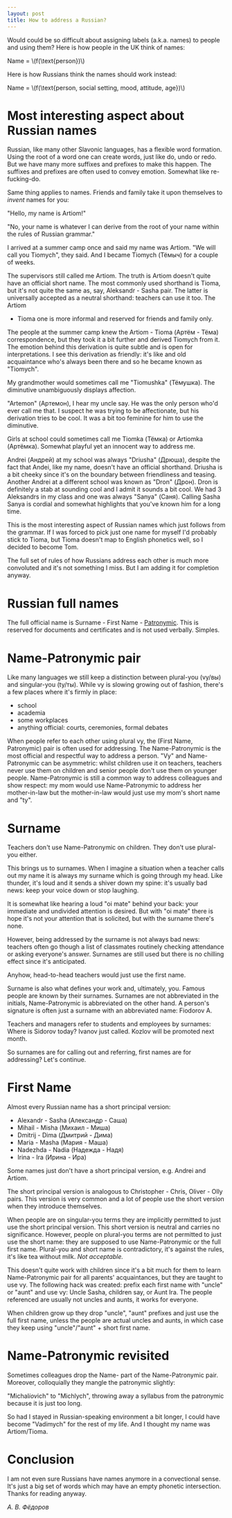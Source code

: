 ```yaml
---
layout: post
title: How to address a Russian?
---
```


Would could be so difficult about assigning labels (a.k.a. names) to people
and using them? Here is how people in the UK think of names:

Name = \\(f(\text{person})\\)

Here is how Russians think the names should work instead:

Name = \\(f(\text{person, social setting, mood, attitude, age})\\)

# Most interesting aspect about Russian names

Russian, like many other Slavonic languages, has a flexible word formation.
Using the root of a word one can create words, just like do, undo or redo. But
we have many more suffixes and prefixes to make this happen. The suffixes and
prefixes are often used to convey emotion. Somewhat like re-fucking-do.

Same thing applies to names. Friends and family take it upon themselves to
*invent* names for you:

"Hello, my name is Artiom!"

"No, your name is whatever I can derive from the root of your name within the
rules of Russian grammar."

I arrived at a summer camp once and said my name was Artiom. "We will call you
Tiomych", they said. And I became Tiomych (Тёмыч) for a couple of weeks.

The supervisors still called me Artiom. The truth is Artiom doesn't quite have an
official short name. The most commonly used shorthand is Tioma, but it's not
quite the same as, say, Aleksandr - Sasha pair. The latter is universally
accepted as a neutral shorthand: teachers can use it too. The Artiom
- Tioma one is more informal and reserved for friends and family only.

The people at the summer camp knew the Artiom - Tioma (Артём - Тёма)
correspondence, but they took it a bit further and derived Tiomych from it. The
emotion behind this derivation is quite subtle and is open for interpretations.
I see this derivation as friendly: it's like and old acquaintance who's always
been there and so he became known as "Tiomych".

My grandmother would sometimes call me "Tiomushka" (Тёмушка). The diminutive
unambiguously displays affection.

"Artemon" (Артемон), I hear my uncle say. He was the only person who'd ever
call me that. I suspect he was trying to be affectionate, but his derivation
tries to be cool. It was a bit too feminine for him to use the diminutive.

Girls at school could sometimes call me Tiomka (Тёмка) or Artiomka (Артёмка).
Somewhat playful yet an innocent way to address me.

Andrei (Андрей) at my school was always "Driusha" (Дрюша), despite the fact
that Andei, like my name, doesn't have an official shorthand. Driusha is a bit
cheeky since it's on the boundary between friendliness and teasing. Another
Andrei at a different school was known as "Dron" (Дрон). Dron is definitely a
stab at sounding cool and I admit it sounds a bit cool. We had 3 Aleksandrs in
my class and one was always "Sanya" (Саня). Calling Sasha Sanya is cordial
and somewhat highlights that you've known him for a long time.

This is the most interesting aspect of Russian names which just follows from
the grammar. If I was forced to pick just one name for myself I'd probably
stick to Tioma, but Tioma doesn't map to English phonetics well, so I decided
to become Tom.

The full set of rules of how Russians address each other is much more
convoluted and it's not something I miss. But I am adding it for completion
anyway.

# Russian full names

The full official name is Surname - First Name - [Patronymic][patro]. This is
reserved for documents and certificates and is not used verbally. Simples.

# Name-Patronymic pair

Like many languages we still keep a distinction between plural-you (vy/вы) and
singular-you (ty/ты). While vy is slowing growing out of fashion, there's a few
places where it's firmly in place:

* school
* academia
* some workplaces
* anything official: courts, ceremonies, formal debates

When people refer to each other using plural vy, the
(First Name, Patronymic) pair is often used for addressing. The
Name-Patronymic is the most official and respectful way to address a
person. "Vy" and Name-Patronymic can be asymmetric: whilst children use it on
teachers, teachers never use them on children and senior people don't use them
on younger people. Name-Patronymic is still a common way to address colleagues
and show respect: my mom would use Name-Patronymic to address her mother-in-law
but the mother-in-law would just use my mom's short name and "ty".

# Surname

Teachers don't use Name-Patronymic on children. They don't use plural-you
either.

This brings us to surnames. When I imagine a situation when a teacher calls
out my name it is always my surname which is going through my head. Like
thunder, it's loud and it sends a shiver down my spine: it's usually bad news:
keep your voice down or stop laughing.

It is somewhat like hearing a loud "oi mate" behind your back: your immediate
and undivided attention is desired. But with "oi mate" there is hope it's not
your attention that is solicited, but with the surname there's none.

However, being addressed by the surname is not always bad news: teachers often
go though a list of classmates routinely checking attendance or asking
everyone's answer. Surnames are still used but there is no chilling effect
since it's anticipated.

Anyhow, head-to-head teachers would just use the first name.

Surname is also what defines your work and, ultimately, you. Famous people are
known by their surnames. Surnames are not abbreviated in the initials,
Name-Patronymic is abbreviated on the other hand. A person's signature is
often just a surname with an abbreviated name: Fiodorov A.

Teachers and managers refer to students and employees by surnames:
Where is Sidorov today? Ivanov just called. Kozlov will be promoted next month.

So surnames are for calling out and referring, first names are for addressing?
Let's continue.

# First Name

Almost every Russian name has a short principal version:

* Alexandr - Sasha (Александр - Саша)
* Mihail - Misha (Михаил - Миша)
* Dmitrij - Dima (Дмитрий - Дима)
* Maria - Masha (Мария - Маша)
* Nadezhda - Nadia (Надежда - Надя)
* Irina - Ira (Ирина - Ира)

Some names just don't have a short principal version, e.g. Andrei and Artiom.

The short principal version is analogous to Christopher - Chris,
Oliver - Olly pairs. This version is very common and a lot of people use the short
version when they introduce themselves.

When people are on singular-you terms they are implicitly permitted to just use
the short principal version. This short version is neutral and carries no
significance. However, people on plural-you terms are not permitted to just
use the short name: they are supposed to use Name-Patronymic or the full first
name. Plural-you and short name is contradictory, it's against the rules, it's
like tea without milk. *Not acceptable.*

This doesn't quite work with children since it's a bit much for them
to learn Name-Patronymic pair for all parents' acquaintances, but they are
taught to use vy. The following hack was created: prefix each first name with
"uncle" or "aunt" and use vy: Uncle Sasha, children say, or Aunt Ira. The
people referenced are usually not uncles and aunts, it works for everyone.

When children grow up they drop "uncle", "aunt" prefixes and just use the
full first name, unless the people are actual uncles and aunts, in which case
they keep using "uncle"/"aunt" + short first name.

# Name-Patronymic revisited

Sometimes colleagues drop the Name- part of the Name-Patronymic pair. Moreover,
colloquially they mangle the patronymic slightly:

"Michal*iov*ich" to "Michlych", throwing away a syllabus from the patronymic
because it is just too long.

So had I stayed in Russian-speaking environment a bit longer, I could have
become "Vadimych" for the rest of my life. And I thought my name was
Artiom/Tioma.

# Conclusion

I am not even sure Russians have names anymore in a convectional sense.
It's just a big set of words which may have an empty phonetic intersection.
Thanks for reading anyway.

*А. В. Фёдоров*

[patro]: https://en.wikipedia.org/wiki/Patronymic
